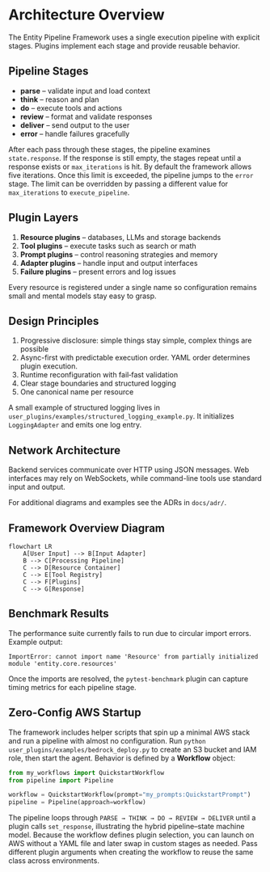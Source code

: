 # Architecture Overview

The Entity Pipeline Framework uses a single execution pipeline with explicit
stages. Plugins implement each stage and provide reusable behavior.

## Pipeline Stages
- **parse** – validate input and load context
- **think** – reason and plan
- **do** – execute tools and actions
- **review** – format and validate responses
- **deliver** – send output to the user
- **error** – handle failures gracefully

After each pass through these stages, the pipeline examines `state.response`.
If the response is still empty, the stages repeat until a response exists or
`max_iterations` is hit. By default the framework allows five iterations. Once
this limit is exceeded, the pipeline jumps to the `error` stage. The limit can
be overridden by passing a different value for `max_iterations` to
`execute_pipeline`.

## Plugin Layers
1. **Resource plugins** – databases, LLMs and storage backends
2. **Tool plugins** – execute tasks such as search or math
3. **Prompt plugins** – control reasoning strategies and memory
4. **Adapter plugins** – handle input and output interfaces
5. **Failure plugins** – present errors and log issues

Every resource is registered under a single name so configuration remains small
and mental models stay easy to grasp.

## Design Principles
1. Progressive disclosure: simple things stay simple, complex things are possible
2. Async-first with predictable execution order. YAML order determines plugin execution.
3. Runtime reconfiguration with fail‑fast validation
4. Clear stage boundaries and structured logging
5. One canonical name per resource

A small example of structured logging lives in `user_plugins/examples/structured_logging_example.py`.
It initializes ``LoggingAdapter`` and emits one log entry.

## Network Architecture
Backend services communicate over HTTP using JSON messages. Web
interfaces may rely on WebSockets, while command-line tools use
standard input and output.

For additional diagrams and examples see the ADRs in `docs/adr/`.

## Framework Overview Diagram
```mermaid
flowchart LR
    A[User Input] --> B[Input Adapter]
    B --> C[Processing Pipeline]
    C --> D[Resource Container]
    C --> E[Tool Registry]
    C --> F[Plugins]
    C --> G[Response]
```

## Benchmark Results
The performance suite currently fails to run due to circular import errors.
Example output:
```
ImportError: cannot import name 'Resource' from partially initialized module 'entity.core.resources'
```

Once the imports are resolved, the `pytest-benchmark` plugin can capture
timing metrics for each pipeline stage.

## Zero-Config AWS Startup

The framework includes helper scripts that spin up a minimal AWS stack and run a
pipeline with almost no configuration. Run `python user_plugins/examples/bedrock_deploy.py`
to create an S3 bucket and IAM role, then start the agent. Behavior is defined by
a **Workflow** object:

```python
from my_workflows import QuickstartWorkflow
from pipeline import Pipeline

workflow = QuickstartWorkflow(prompt="my_prompts:QuickstartPrompt")
pipeline = Pipeline(approach=workflow)
```

The pipeline loops through `PARSE → THINK → DO → REVIEW → DELIVER` until a
plugin calls `set_response`, illustrating the hybrid pipeline–state machine model.
Because the workflow defines plugin selection, you can launch on AWS without a
YAML file and later swap in custom stages as needed. Pass different plugin
arguments when creating the workflow to reuse the same class across
environments.
